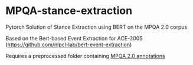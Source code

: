 # MPQA-stance-extraction
Pytorch Solution of Stance Extraction using BERT on the MPQA 2.0 corpus

Based on the Bert-based Event Extraction for ACE-2005 (https://github.com/nlpcl-lab/bert-event-extraction)

Requires a preprocessed folder containing [MPQA 2.0 annotations](https://mpqa.cs.pitt.edu/corpora/mpqa_corpus/)
